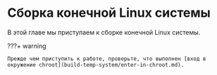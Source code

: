 # Сборка конечной Linux системы

В этой главе мы приступаем к сборке конечной Linux системы.

???+ warning

    Прежде чем приступить к работе, проверьте, что выполнен [вход в окружение chroot](build-temp-system/enter-in-chroot.md).
